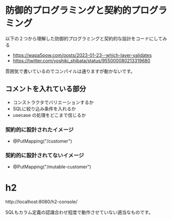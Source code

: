 # 防御的プログラミングと契約的プログラミング

以下の２つから理解した防御的プログラミングと契約的な設計をコードにしてみる

* https://wapa5pow.com/posts/2023-01-23--which-layer-validates
* https://twitter.com/yoshiki_shibata/status/955000080213319680

雰囲気で書いているのでコンパイルは通りますが動かないです。

## コメントを入れている部分

* コンストラクタでバリエーションするか
* SQLに絞り込み条件を入れるか
* usecase の処理をどこまで信じるか

### 契約的に設計されたイメージ

* @PutMapping("/customer")

### 契約的に設計されてないイメージ

* @PutMapping("/mutable-customer")

# h2

http://localhost:8080/h2-console/

SQLもカラム定義の認識合わせ程度で動作させていない適当なものです。
